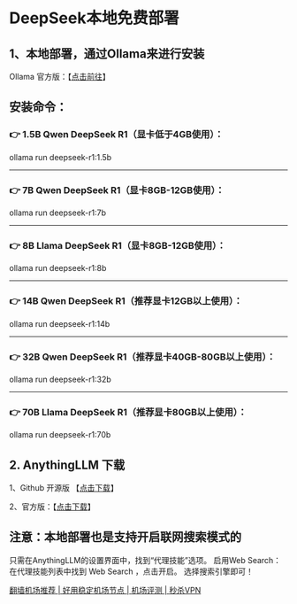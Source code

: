 # DeepSeek本地免费部署
## 1、本地部署，通过Ollama来进行安装

Ollama 官方版：【[点击前往](https://ollama.com/)】

## 安装命令：
### 👉 1.5B Qwen DeepSeek R1（显卡低于4GB使用）：

ollama run deepseek-r1:1.5b

---------------------------------------
### 👉 7B Qwen DeepSeek R1（显卡8GB-12GB使用）：

ollama run deepseek-r1:7b

---------------------------------------
### 👉 8B Llama DeepSeek R1（显卡8GB-12GB使用）：

ollama run deepseek-r1:8b

---------------------------------------
### 👉 14B Qwen DeepSeek R1（推荐显卡12GB以上使用）：

ollama run deepseek-r1:14b

---------------------------------------
### 👉 32B Qwen DeepSeek R1（推荐显卡40GB-80GB以上使用）：

ollama run deepseek-r1:32b

---------------------------------------
### 👉  70B Llama DeepSeek R1（推荐显卡80GB以上使用）：

ollama run deepseek-r1:70b


## 2. AnythingLLM 下载
1、Github 开源版 【[点击下载](https://github.com/Mintplex-Labs/anything-llm)】

2、官方版：【[点击下载](https://anythingllm.com/)】

 

## 注意：本地部署也是支持开启联网搜索模式的

只需在AnythingLLM的设置界面中，找到“代理技能”选项。 启用Web Search：在代理技能列表中找到 Web Search ，点击开启。 选择搜索引擎即可！

[翻墙机场推荐 | 好用稳定机场节点 | 机场评测 | 秒杀VPN](https://github.com/029danio/fly)
